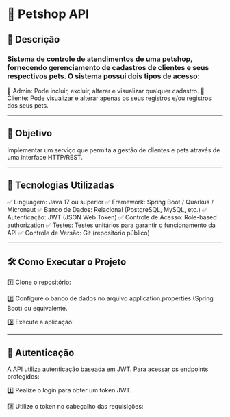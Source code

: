 # 🐾 Petshop API

## 📌 Descrição

### Sistema de controle de atendimentos de uma petshop, fornecendo gerenciamento de cadastros de clientes e seus respectivos pets. O sistema possui dois tipos de acesso:

🔹 Admin: Pode incluir, excluir, alterar e visualizar qualquer cadastro.
🔹 Cliente: Pode visualizar e alterar apenas os seus registros e/ou registros dos seus pets.

---

## 🎯 Objetivo

Implementar um serviço que permita a gestão de clientes e pets através de uma interface HTTP/REST.

---

## 🚀 Tecnologias Utilizadas

✅ Linguagem: Java 17 ou superior
✅ Framework: Spring Boot / Quarkus / Micronaut
✅ Banco de Dados: Relacional (PostgreSQL, MySQL, etc.)
✅ Autenticação: JWT (JSON Web Token)
✅ Controle de Acesso: Role-based authorization
✅ Testes: Testes unitários para garantir o funcionamento da API
✅ Controle de Versão: Git (repositório público)

---

## 🛠 Como Executar o Projeto

1️⃣ Clone o repositório:

2️⃣ Configure o banco de dados no arquivo application.properties (Spring Boot) ou equivalente.

3️⃣ Execute a aplicação:

---

## 🔑 Autenticação

A API utiliza autenticação baseada em JWT. Para acessar os endpoints protegidos:

1️⃣ Realize o login para obter um token JWT.

2️⃣ Utilize o token no cabeçalho das requisições:
